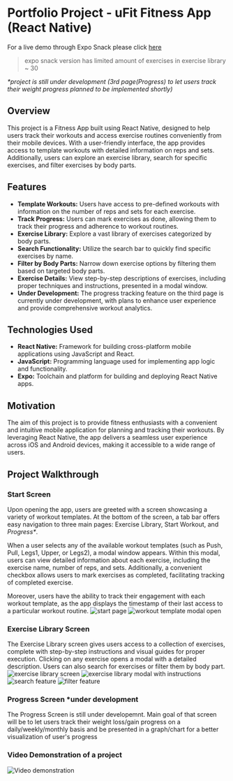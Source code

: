 # Portfolio Project - uFit Fitness App (React Native)


For a live demo through Expo Snack please click [here](https://snack.expo.dev/@yuldashev1996/ufit---portfolio-project-?platform=ios)
>expo snack version has limited amount of exercises in exercise library ~ 30

_*project is still under development (3rd page(Progress) to let users track their weight progress planned to be implemented shortly)_

## Overview

This project is a Fitness App built using React Native, designed to help users track their workouts and access exercise routines conveniently from their mobile devices. With a user-friendly interface, the app provides access to template workouts with detailed information on reps and sets. Additionally, users can explore an exercise library, search for specific exercises, and filter exercises by body parts.

## Features

- **Template Workouts:** Users have access to pre-defined workouts with information on the number of reps and sets for each exercise.
- **Track Progress:** Users can mark exercises as done, allowing them to track their progress and adherence to workout routines.
- **Exercise Library:** Explore a vast library of exercises categorized by body parts.
- **Search Functionality:** Utilize the search bar to quickly find specific exercises by name.
- **Filter by Body Parts:** Narrow down exercise options by filtering them based on targeted body parts.
- **Exercise Details:** View step-by-step descriptions of exercises, including proper techniques and instructions, presented in a modal window.
- **Under Development:** The progress tracking feature on the third page is currently under development, with plans to enhance user experience and provide comprehensive workout analytics.


## Technologies Used

- **React Native:** Framework for building cross-platform mobile applications using JavaScript and React.
- **JavaScript:** Programming language used for implementing app logic and functionality.
- **Expo:** Toolchain and platform for building and deploying React Native apps.


## Motivation

The aim of this project is to provide fitness enthusiasts with a convenient and intuitive mobile application for planning and tracking their workouts. By leveraging React Native, the app delivers a seamless user experience across iOS and Android devices, making it accessible to a wide range of users.

## Project Walkthrough

### Start Screen
Upon opening the app, users are greeted with a screen showcasing a variety of workout templates. At the bottom of the screen, a tab bar offers easy navigation to three main pages: Exercise Library, Start Workout, and _Progress*_.

When a user selects any of the available workout templates (such as Push, Pull, Legs1, Upper, or Legs2), a modal window appears. Within this modal, users can view detailed information about each exercise, including the exercise name, number of reps, and sets. Additionally, a convenient checkbox allows users to mark exercises as completed, facilitating tracking of completed exercise.

Moreover, users have the ability to track their engagement with each workout template, as the app displays the timestamp of their last access to a particular workout routine.
![start page](https://github.com/shaky1996/uFit/blob/master/Readme_assets/Start%20Page.PNG=250x250)
![workout template modal open](https://github.com/shaky1996/uFit/blob/master/Readme_assets/Workout%20Template%20Modal%20with%20checks.PNG=250x250)

### Exercise Library Screen

The Exercise Library screen gives users access to a collection of exercises, complete with step-by-step instructions and visual guides for proper execution. Clicking on any exercise opens a modal with a detailed description. Users can also search for exercises or filter them by body part.
![exercise library screen](https://github.com/shaky1996/uFit/blob/master/Readme_assets/Exercise%20Library.PNG)
![exercise library modal with instructions](https://github.com/shaky1996/uFit/blob/master/Readme_assets/Exercise%20library%20modal.PNG)
![search feature](https://github.com/shaky1996/uFit/blob/master/Readme_assets/Search%20feature.PNG)
![filter feature](https://github.com/shaky1996/uFit/blob/master/Readme_assets/Filter%20feature.PNG)

### Progress Screen *under development

The Progress Screen is still under developemnt. Main goal of that screen will be to let users track their weight loss/gain progress on a daily/weekly/monthly basis and be presented in a graph/chart for a better visualization of user's progress

### Video Demonstration of a project

![Video demonstration](https://www.youtube.com/watch?v=_hsuY6WOkBk)
